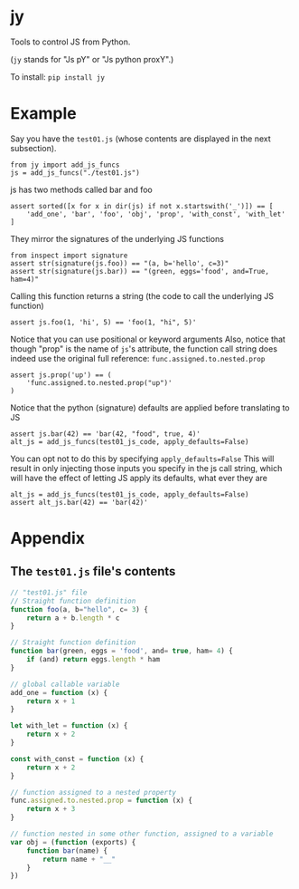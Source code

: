 # jy
Tools to control JS from Python.

(``jy`` stands for "Js pY" or "Js python proxY".)

To install:	```pip install jy```


# Example

Say you have the ``test01.js``
(whose contents are displayed in the next subsection).

    from jy import add_js_funcs
    js = add_js_funcs("./test01.js")

js has two methods called bar and foo

    assert sorted([x for x in dir(js) if not x.startswith('_')]) == [
        'add_one', 'bar', 'foo', 'obj', 'prop', 'with_const', 'with_let'
    ]

They mirror the signatures of the underlying JS functions

    from inspect import signature
    assert str(signature(js.foo)) == "(a, b='hello', c=3)"
    assert str(signature(js.bar)) == "(green, eggs='food', and=True, ham=4)"

Calling this function returns a string
(the code to call the underlying JS function)

    assert js.foo(1, 'hi', 5) == 'foo(1, "hi", 5)'

Notice that you can use positional or keyword arguments
Also, notice that though "prop" is the name of `js`'s attribute,
the function call string does indeed use the original full reference:
``func.assigned.to.nested.prop``

    assert js.prop('up') == (
        'func.assigned.to.nested.prop("up")'
    )

Notice that the python (signature) defaults are applied before translating to JS

    assert js.bar(42) == 'bar(42, "food", true, 4)'
    alt_js = add_js_funcs(test01_js_code, apply_defaults=False)

You can opt not to do this by specifying `apply_defaults=False`
This will result in only injecting those inputs you specify in the js call string,
which will have the effect of letting JS apply its defaults, what ever they are

    alt_js = add_js_funcs(test01_js_code, apply_defaults=False)
    assert alt_js.bar(42) == 'bar(42)'


# Appendix

## The ``test01.js`` file's contents

```javascript
// "test01.js" file
// Straight function definition
function foo(a, b="hello", c= 3) {
    return a + b.length * c
}

// Straight function definition
function bar(green, eggs = 'food', and= true, ham= 4) {
    if (and) return eggs.length * ham
}

// global callable variable
add_one = function (x) {
    return x + 1
}

let with_let = function (x) {
    return x + 2
}

const with_const = function (x) {
    return x + 2
}

// function assigned to a nested property
func.assigned.to.nested.prop = function (x) {
    return x + 3
}

// function nested in some other function, assigned to a variable
var obj = (function (exports) {
    function bar(name) {
        return name + "__"
    }
})

```